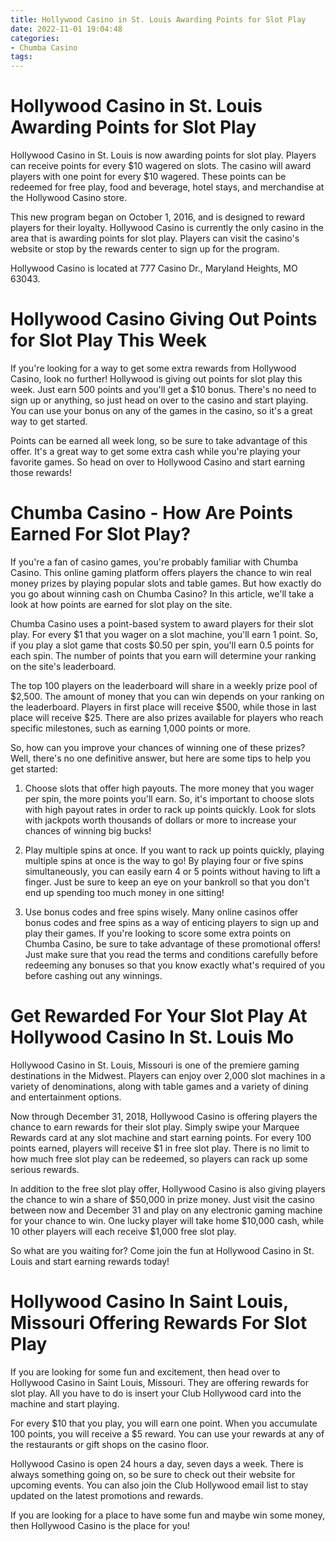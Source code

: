 ```yaml
---
title: Hollywood Casino in St. Louis Awarding Points for Slot Play 
date: 2022-11-01 19:04:48
categories:
- Chumba Casino
tags:
---
```



#  Hollywood Casino in St. Louis Awarding Points for Slot Play 

Hollywood Casino in St. Louis is now awarding points for slot play. Players can receive points for every $10 wagered on slots. The casino will award players with one point for every $10 wagered. These points can be redeemed for free play, food and beverage, hotel stays, and merchandise at the Hollywood Casino store.

This new program began on October 1, 2016, and is designed to reward players for their loyalty. Hollywood Casino is currently the only casino in the area that is awarding points for slot play. Players can visit the casino's website or stop by the rewards center to sign up for the program.

Hollywood Casino is located at 777 Casino Dr., Maryland Heights, MO 63043.

#  Hollywood Casino Giving Out Points for Slot Play This Week 

If you're looking for a way to get some extra rewards from Hollywood Casino, look no further! Hollywood is giving out points for slot play this week. Just earn 500 points and you'll get a $10 bonus. There's no need to sign up or anything, so just head on over to the casino and start playing. You can use your bonus on any of the games in the casino, so it's a great way to get started.

Points can be earned all week long, so be sure to take advantage of this offer. It's a great way to get some extra cash while you're playing your favorite games. So head on over to Hollywood Casino and start earning those rewards!

#  Chumba Casino - How Are Points Earned For Slot Play? 

If you're a fan of casino games, you're probably familiar with Chumba Casino. This online gaming platform offers players the chance to win real money prizes by playing popular slots and table games. But how exactly do you go about winning cash on Chumba Casino? In this article, we'll take a look at how points are earned for slot play on the site.

Chumba Casino uses a point-based system to award players for their slot play. For every $1 that you wager on a slot machine, you'll earn 1 point. So, if you play a slot game that costs $0.50 per spin, you'll earn 0.5 points for each spin. The number of points that you earn will determine your ranking on the site's leaderboard.

The top 100 players on the leaderboard will share in a weekly prize pool of $2,500. The amount of money that you can win depends on your ranking on the leaderboard. Players in first place will receive $500, while those in last place will receive $25. There are also prizes available for players who reach specific milestones, such as earning 1,000 points or more.

So, how can you improve your chances of winning one of these prizes? Well, there's no one definitive answer, but here are some tips to help you get started:

1. Choose slots that offer high payouts. The more money that you wager per spin, the more points you'll earn. So, it's important to choose slots with high payout rates in order to rack up points quickly. Look for slots with jackpots worth thousands of dollars or more to increase your chances of winning big bucks!

2. Play multiple spins at once. If you want to rack up points quickly, playing multiple spins at once is the way to go! By playing four or five spins simultaneously, you can easily earn 4 or 5 points without having to lift a finger. Just be sure to keep an eye on your bankroll so that you don't end up spending too much money in one sitting!

3. Use bonus codes and free spins wisely. Many online casinos offer bonus codes and free spins as a way of enticing players to sign up and play their games. If you're looking to score some extra points on Chumba Casino, be sure to take advantage of these promotional offers! Just make sure that you read the terms and conditions carefully before redeeming any bonuses so that you know exactly what's required of you before cashing out any winnings.

#  Get Rewarded For Your Slot Play At Hollywood Casino In St. Louis Mo 

Hollywood Casino in St. Louis, Missouri is one of the premiere gaming destinations in the Midwest. Players can enjoy over 2,000 slot machines in a variety of denominations, along with table games and a variety of dining and entertainment options.

Now through December 31, 2018, Hollywood Casino is offering players the chance to earn rewards for their slot play. Simply swipe your Marquee Rewards card at any slot machine and start earning points. For every 100 points earned, players will receive $1 in free slot play. There is no limit to how much free slot play can be redeemed, so players can rack up some serious rewards.

In addition to the free slot play offer, Hollywood Casino is also giving players the chance to win a share of $50,000 in prize money. Just visit the casino between now and December 31 and play on any electronic gaming machine for your chance to win. One lucky player will take home $10,000 cash, while 10 other players will each receive $1,000 free slot play.

So what are you waiting for? Come join the fun at Hollywood Casino in St. Louis and start earning rewards today!

#  Hollywood Casino In Saint Louis, Missouri Offering Rewards For Slot Play

If you are looking for some fun and excitement, then head over to Hollywood Casino in Saint Louis, Missouri. They are offering rewards for slot play. All you have to do is insert your Club Hollywood card into the machine and start playing.

For every $10 that you play, you will earn one point. When you accumulate 100 points, you will receive a $5 reward. You can use your rewards at any of the restaurants or gift shops on the casino floor.

Hollywood Casino is open 24 hours a day, seven days a week. There is always something going on, so be sure to check out their website for upcoming events. You can also join the Club Hollywood email list to stay updated on the latest promotions and rewards.

If you are looking for a place to have some fun and maybe win some money, then Hollywood Casino is the place for you!